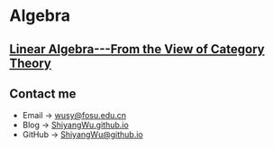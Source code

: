 # Algebra

## [Linear Algebra---From the View of Category Theory](https://shiyangwu.github.io/Blog/Algebra/LinearAlgebra---FromtheViewofCategoryTheory.md)

## Contact me

* Email -> <wusy@fosu.edu.cn>
* Blog -> [ShiyangWu.github.io](https://shiyangwu.github.io/)
* GitHub -> [ShiyangWu@github.io](https://github.com/ShiyangWu/ShiyangWu.github.io/blob/master/README.md)
